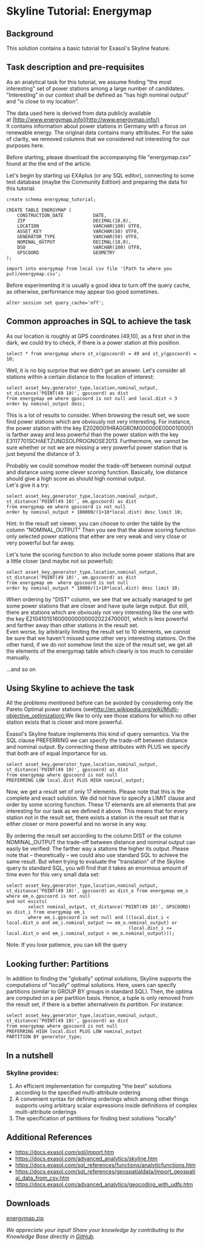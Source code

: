 # Skyline Tutorial: Energymap 
## Background

This solution contains a basic tutorial for Exasol's Skyline feature.

## Task description and pre-requisites

As an analytical task for this tutorial, we assume finding "the most interesting" set of power stations among a large number of candidates. "Interesting" in our context shall be defined as "has high nominal output" and "is close to my location".

The data used here is derived from data publicly available at [http://www.energymap.info](http://www.energymap.info/)  
It contains information about power stations in Germany with a focus on renewable energy. The original data contains many attributes. For the sake of clarity, we removed columns that we considered not interesting for our purposes here.

Before starting, please download the accompanying file "energymap.csv" found at the the end of the article.

Let's begin by starting up EXAplus (or any SQL editor), connecting to some test database (maybe the Community Edition) and preparing the data for this tutorial.


```"code-sql"
create schema energymap_tutorial;

CREATE TABLE ENERGYMAP (
    CONSTRUCTION_DATE           DATE,
    ZIP                         DECIMAL(18,0),
    LOCATION                    VARCHAR(100) UTF8,
    ASSET_KEY                   VARCHAR(50) UTF8,
    GENERATOR_TYPE              VARCHAR(50) UTF8,
    NOMINAL_OUTPUT              DECIMAL(18,0),
    DSO                         VARCHAR(100) UTF8,
    GPSCOORD                    GEOMETRY
);
```

```"code-sql"
import into energymap from local csv file '[Path to where you put]/energymap.csv';
```
Before experimenting it is usually a good idea to turn off the query cache, as otherwise, performance may appear too good sometimes.


```"code-sql"
alter session set query_cache='off';
```
## Common approaches in SQL to achieve the task

As our location is roughly at GPS coordinates (49,10), as a first shot in the dark, we could try to check, if there is a power station at this position.


```"code-sql"
select * from energymap where st_x(gpscoord) = 49 and st_y(gpscoord) = 10; 
```
Well, it is no big surprise that we didn't get an answer. Let's consider all stations within a certain distance to the location of interest:


```"code-sql"
select asset_key,generator_type,location,nominal_output, st_distance('POINT(49 10)', gpscoord) as dist 
from energymap em where gpscoord is not null and local.dist < 3 
order by nominal_output desc; 
```
This is a lot of results to consider. When browsing the result set, we soon find power stations which are obviously not very interesting. For instance, the power station with the key E2026001HRA0GROM000000E0000100001 is farther away and less powerful than the power station with the key E3117701SCHAETZUNGSOLPROGNOSE2013. Furthermore, we cannot be sure whether or not we are missing a very powerful power station that is just beyond the distance of 3.

Probably we could somehow model the trade-off between nominal output and distance using some clever scoring function. Basically, low distance should give a high score as should high nominal output.  
Let's give it a try:


```"code-sql"
select asset_key,generator_type,location,nominal_output, st_distance('POINT(49 10)', em.gpscoord) as dist 
from energymap em where gpscoord is not null 
order by nominal_output + 100000/(1+10*local.dist) desc limit 10; 
```
Hint: In the result set viewer, you can choose to order the table by the column "NOMINAL_OUTPUT" Then you see that the above scoring function only selected power stations that either are very weak and very close or very powerful but far away.

Let's tune the scoring function to also include some power stations that are a little closer (and maybe not so powerful):


```"code-sql"
select asset_key,generator_type,location,nominal_output, st_distance('POINT(49 10)', em.gpscoord) as dist 
from energymap em  where gpscoord is not null 
order by nominal_output * 10000/(1+10*local.dist) desc limit 10; 
```
When ordering by "DIST" column, we see that we actually managed to get some power stations that are closer and have quite large output. But still, there are stations which are obviously not very interesting like the one with the key E2104101S160000000000020224700001, which is less powerful and farther away than other stations in the result set.  
Even worse, by arbitrarily limiting the result set to 10 elements, we cannot be sure that we haven't missed some other very interesting stations. On the other hand, if we do not somehow limit the size of the result set, we get all the elements of the energymap table which clearly is too much to consider manually.

...and so on

## Using Skyline to achieve the task

All the problems mentioned before can be avoided by considering only the Pareto Optimal power stations (see<http://en.wikipedia.org/wiki/Multi-objective_optimization):>We like to only see those stations for which no other station exists that is closer and more powerful.

Exasol's Skyline feature implements this kind of query semantics. Via the SQL clause PREFERRING we can specify the trade-off between distance and nominal output. By connecting these attributes with PLUS we specify that both are of equal importance for us.


```"code-sql"
select asset_key,generator_type,location,nominal_output, st_distance('POINT(49 10)', gpscoord) as dist 
from energymap where gpscoord is not null  
PREFERRING LOW local.dist PLUS HIGH nominal_output; 
```
Now, we get a result set of only 17 elements. Please note that this is the complete and exact solution. We did not have to specify a LIMIT clause and order by some scoring function. These 17 elements are all elements that are interesting for our task as we defined it above. This means that for every station not in the result set, there exists a station in the result set that is either closer or more powerful and no worse in any way.

By ordering the result set according to the column DIST or the column NOMINAL_OUTPUT the trade-off between distance and nominal output can easily be verified: The farther way a stations the higher its output. Please note that – theoretically – we could also use standard SQL to achieve the same result. But when trying to evaluate the "translation" of the Skyline query to standard SQL, you will find that it takes an enormous amount of time even for this very small data set:


```"code-sql"
select asset_key,generator_type,location,nominal_output, st_distance('POINT(49 10)', gpscoord) as dist_o from energymap em_o
where em_o.gpscoord is not null
and not exists(
        select nominal_output, st_distance('POINT(49 10)', GPSCOORD) as dist_i from energymap em_i
        where em_i.gpscoord is not null and ((local.dist_i < local.dist_o and em_i.nominal_output >= em_o.nominal_output) or
                                             (local.dist_i <= local.dist_o and em_i.nominal_output > em_o.nominal_output))); 
```
Note: If you lose patience, you can kill the query

## Looking further: Partitions

In addition to finding the "globally" optimal solutions, Skyline supports the computations of "locally" optimal solutions. Here, users can specify partitions (similar to GROUP BY groups in standard SQL). Then, the optima are computed on a per partition basis. Hence, a tuple is only removed from the result set, if there is a better alternative*in its partition*. For instance:


```"code-sql"
select asset_key,generator_type,location,nominal_output, st_distance('POINT(49 10)', gpscoord) as dist 
from energymap where gpscoord is not null 
PREFERRING HIGH local.dist PLUS LOW nominal_output 
PARTITION BY generator_type; 
```
## In a nutshell

### Skyline provides:

1. An efficient implementation for computing "the best" solutions according to the specified multi-attribute ordering
2. A convenient syntax for defining orderings which among other things supports using arbitrary scalar expressions inside definitions of complex multi-attribute orderings
3. The specification of partitions for finding best solutions "locally"

## Additional References

* <https://docs.exasol.com/sql/import.htm>
* <https://docs.exasol.com/advanced_analytics/skyline.htm>
* <https://docs.exasol.com/sql_references/functions/analyticfunctions.htm>
* <https://docs.exasol.com/sql_references/geospatialdata/import_geospatial_data_from_csv.htm>
* <https://docs.exasol.com/advanced_analytics/geocoding_with_udfs.htm>

## Downloads
[energymap.zip](https://github.com/exasol/Public-Knowledgebase/files/9937292/energymap.zip)

*We appreciate your input! Share your knowledge by contributing to the Knowledge Base directly in [GitHub](https://github.com/exasol/public-knowledgebase).* 